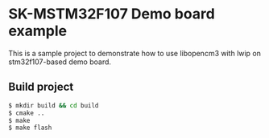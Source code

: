 # SK-MSTM32F107 Demo board example

This is a sample project to demonstrate how to use libopencm3 with lwip on stm32f107-based demo board.

## Build project
```sh
$ mkdir build && cd build
$ cmake ..
$ make
$ make flash
```
